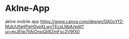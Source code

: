 # Aklne-App
aklne mobile app
https://www.canva.com/design/DAGcYfZ-Mzk/UfqHPeH0veXLwvTEcsLNbA/edit?ui=eyJEIjp7IlAiOnsiQiI6ZmFsc2V9fX0
